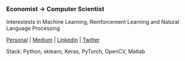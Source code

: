 ### Economist → Computer Scientist
Interestests in Machine Learning, Reinforcement Learning and Natural Language Processing

[Personal](https://julianlopezb.github.io/)     |     [Medium](https://medium.com/@julianlopezbaasch)     |     [Linkedin](https://www.linkedin.com/in/julianlopezba/)     |     [Twitter](https://twitter.com/JulianLBaasch)

Stack: Python, sklearn, Keras, PyTorch, OpenCV, Matlab 
